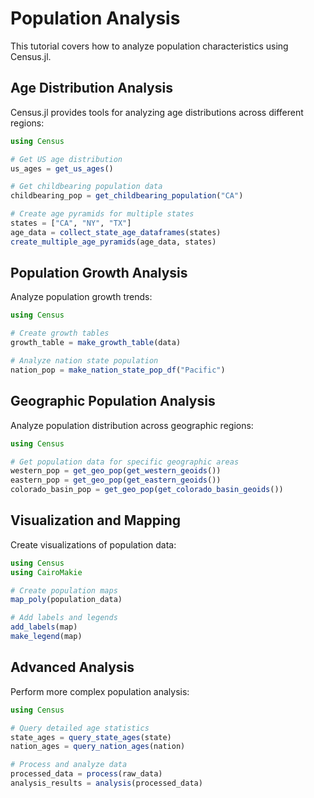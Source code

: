 # Population Analysis

This tutorial covers how to analyze population characteristics using Census.jl.

## Age Distribution Analysis

Census.jl provides tools for analyzing age distributions across different regions:

```julia
using Census

# Get US age distribution
us_ages = get_us_ages()

# Get childbearing population data
childbearing_pop = get_childbearing_population("CA")

# Create age pyramids for multiple states
states = ["CA", "NY", "TX"]
age_data = collect_state_age_dataframes(states)
create_multiple_age_pyramids(age_data, states)
```

## Population Growth Analysis

Analyze population growth trends:

```julia
using Census

# Create growth tables
growth_table = make_growth_table(data)

# Analyze nation state population
nation_pop = make_nation_state_pop_df("Pacific")
```

## Geographic Population Analysis

Analyze population distribution across geographic regions:

```julia
using Census

# Get population data for specific geographic areas
western_pop = get_geo_pop(get_western_geoids())
eastern_pop = get_geo_pop(get_eastern_geoids())
colorado_basin_pop = get_geo_pop(get_colorado_basin_geoids())
```

## Visualization and Mapping

Create visualizations of population data:

```julia
using Census
using CairoMakie

# Create population maps
map_poly(population_data)

# Add labels and legends
add_labels(map)
make_legend(map)
```

## Advanced Analysis

Perform more complex population analysis:

```julia
using Census

# Query detailed age statistics
state_ages = query_state_ages(state)
nation_ages = query_nation_ages(nation)

# Process and analyze data
processed_data = process(raw_data)
analysis_results = analysis(processed_data)
``` 